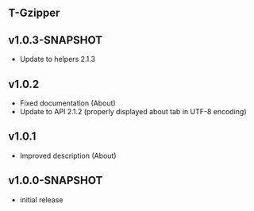 T-Gzipper
----------

v1.0.3-SNAPSHOT
---
* Update to helpers 2.1.3

v1.0.2
---
* Fixed documentation (About)
* Update to API 2.1.2 (properly displayed about tab in UTF-8 encoding)

v1.0.1
---
* Improved description (About)

v1.0.0-SNAPSHOT
---
* initial release